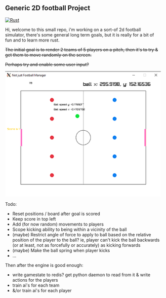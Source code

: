 ## Generic 2D football Project

[![Rust](https://github.com/ajhetherington/football/actions/workflows/rust.yml/badge.svg)](https://github.com/ajhetherington/football/actions/workflows/rust.yml)


Hi, welcome to this small repo, i'm working on a sort-of 2d football simulator, there's some general long term goals, but it is really for a bit of fun and to learn more rust.

~~The initial goal is to render 2 teams of 5 players on a pitch, then it's to try & get them to move randomly on the screen.~~

~~Perhaps try and enable some user input?~~

![alt text](2d_football_snapshot.png)

Todo: 
* Reset positions / board after goal is scored
* Keep score in top left
* Add (for now random) movements to players
* Scope kicking ability to being within a vicinity of the ball
* (maybe) Restrict angle of force to apply to ball based on the relative position of the player to the ball? ie, player can't kick the ball backwards (or at least, not as forcefully or accurately) as kicking forwards
* (maybe) Make the ball spring when player kicks
* ...

Then after the engine is good enough:
* write gamestate to redis? get python daemon to read from it & write actions for the players
* train ai's for each team
* &/or train ai's for each player
